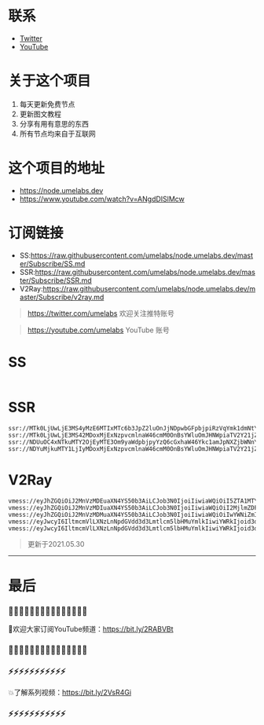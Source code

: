 # 联系
* [Twitter](https://twitter.com/UmeLabs)
* [YouTube](https://www.youtube.com/UmeLabs?sub_confirmation=1)


# 关于这个项目
1. 每天更新免费节点
2. 更新图文教程
3. 分享有用有意思的东西
4. 所有节点均来自于互联网

# 这个项目的地址

* https://node.umelabs.dev
* https://www.youtube.com/watch?v=ANgdDISlMcw

# 订阅链接

* SS:https://raw.githubusercontent.com/umelabs/node.umelabs.dev/master/Subscribe/SS.md
* SSR:https://raw.githubusercontent.com/umelabs/node.umelabs.dev/master/Subscribe/SSR.md
* V2Ray:https://raw.githubusercontent.com/umelabs/node.umelabs.dev/master/Subscribe/v2ray.md

> https://twitter.com/umelabs 欢迎关注推特账号

> https://youtube.com/umelabs YouTube 账号

# SS

```http

```

# SSR

```http
ssr://MTk0LjUwLjE3MS4yMzE6MTIxMTc6b3JpZ2luOnJjNDpwbGFpbjpiRzVqYmk1dmNtY2djalkvP29iZnNwYXJhbT0mcmVtYXJrcz01TC1FNTcyWDVwYXZUUSZncm91cD1URzVqYmk1dmNtYw
ssr://MTk0LjUwLjE3MS42MDoxMjExNzpvcmlnaW46cmM0OnBsYWluOmJHNWpiaTV2Y21jZ2NqWS8_b2Jmc3BhcmFtPSZyZW1hcmtzPTVMLUU1NzJYNXBhdlRnJmdyb3VwPVRHNWpiaTV2Y21j
ssr://NDUuOC4xNTkuMTY2OjEyMTE3Om9yaWdpbjpyYzQ6cGxhaW46Ykc1amJpNXZjbWNnY2pZLz9vYmZzcGFyYW09JnJlbWFya3M9NUwtRTU3Mlg1cGF2VHcmZ3JvdXA9VEc1amJpNXZjbWM
ssr://NDYuMjkuMTY1LjIyMDoxMjExNzpvcmlnaW46cmM0OnBsYWluOmJHNWpiaTV2Y21jZ2NqWS8_b2Jmc3BhcmFtPSZyZW1hcmtzPTVMLUU1NzJYNXBhdlVBJmdyb3VwPVRHNWpiaTV2Y21j
```

# V2Ray

```http
vmess://eyJhZGQiOiJ2MnVzMDEuaXN4YS50b3AiLCJob3N0IjoiIiwiaWQiOiI5ZTA1MTYzMS05MjlmLTQyY2ItOWIxYy04ZmI1YzI4ODM2Y2EiLCJuZXQiOiJ3cyIsInBhdGgiOiJcL3JheSIsInBvcnQiOiI0NDMiLCJwcyI6ImlzeC55dC0wMSIsInRscyI6InRscyIsInYiOjIsImFpZCI6MCwidHlwZSI6Im5vbmUifQo=
vmess://eyJhZGQiOiJ2MnVzMDIuaXN4YS50b3AiLCJob3N0IjoiIiwiaWQiOiI2MjlmZDFjNy1mYzZiLTRmNjYtYWFiOS03NDFkNDAwOGMyNDkiLCJuZXQiOiJ3cyIsInBhdGgiOiJcL3JheSIsInBvcnQiOiI0NDMiLCJwcyI6ImlzeC55dC0wMiIsInRscyI6InRscyIsInYiOjIsImFpZCI6MCwidHlwZSI6Im5vbmUifQo=
vmess://eyJhZGQiOiJ2MnVzMDMuaXN4YS50b3AiLCJob3N0IjoiIiwiaWQiOiIwYWNiZmI5NS01YjAyLTQ2ZGUtYWJmNy0zODlmYTE2ZGI1MGEiLCJuZXQiOiJ3cyIsInBhdGgiOiJcL3JheSIsInBvcnQiOiI0NDMiLCJwcyI6ImlzeC55dC0wMyIsInRscyI6InRscyIsInYiOjIsImFpZCI6MCwidHlwZSI6Im5vbmUifQo=
vmess://eyJwcyI6IltmcmVlLXNzLnNpdGVdd3d3Lmtlcm5lbHMuYmlkIiwiYWRkIjoid3d3Lmtlcm5lbHMuYmlkIiwicG9ydCI6IjQ0MyIsImlkIjoiZjVjOGYyYjAtNDQzNy04OGI5LWMxZGUtMzk3MmNjZjk4ZmJiIiwiYWlkIjoiMCIsIm5ldCI6IndzIiwidHlwZSI6Im5vbmUiLCJob3N0IjoiL3dzIiwidGxzIjoidGxzIn0=
vmess://eyJwcyI6IltmcmVlLXNzLnNpdGVdd3d3Lmtlcm5lbHMuYmlkIiwiYWRkIjoid3d3Lmtlcm5lbHMuYmlkIiwicG9ydCI6IjgwIiwiaWQiOiI3N2UyNTI0My1mODRkLWQzNjctZjQ2Yy00NDRmNzYyN2MyYmUiLCJhaWQiOiIwIiwibmV0Ijoid3MiLCJ0eXBlIjoibm9uZSIsImhvc3QiOiIvd3MiLCJ0bHMiOiJub25lIn0=
```



> 更新于2021.05.30

---

# 最后
### 🌸🌸🌸🌸🌸🌸🌸🌸🌸🌸🌸🌸🌸🌸🌸

👏欢迎大家订阅YouTube频道：https://bit.ly/2RABVBt

### 🌸🌸🌸🌸🌸🌸🌸🌸🌸🌸🌸🌸🌸🌸🌸



### ⚡️⚡️⚡️⚡️⚡️⚡️⚡️⚡️⚡️⚡️⚡️

💥了解系列视频：https://bit.ly/2VsR4Gi

### ⚡️⚡️⚡️⚡️⚡️⚡️⚡️⚡️⚡️⚡️⚡️